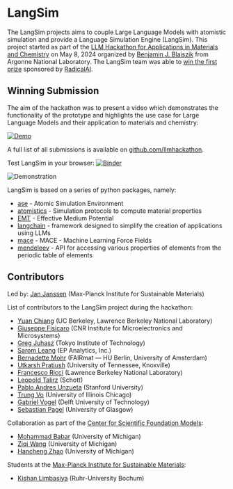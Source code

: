 # LangSim 
The LangSim projects aims to couple Large Language Models with atomistic simulation and provide a Language Simulation 
Engine (LangSim). This project started as part of the [LLM Hackathon for Applications in Materials and Chemistry](https://www.eventbrite.com/e/llm-hackathon-for-applications-in-materials-and-chemistry-tickets-868303598437)
on May 8, 2024 organized by [Benjamin J. Blaiszik](https://github.com/blaiszik) from Argonne 
National Laboratory. The LangSim team was able to [win the first prize](https://medium.com/@blaiszik/llms-to-accelerate-discovery-in-materials-science-and-chemistry-refections-on-a-hackathon-b8364ca32242)
sponsored by [RadicalAI](https://www.radical-ai.com). 

## Winning Submission
The aim of the hackathon was to present a video which demonstrates the functionality of the prototype and highlights the
use case for Large Language Models and their application to materials and chemistry: 

[![Demo](https://img.youtube.com/vi/7JFncD9WaIY/0.jpg)](https://www.youtube.com/watch?v=7JFncD9WaIY)

A full list of all submissions is available on [github.com/llmhackathon](https://github.com/llmhackathon).

Test LangSim in your browser: [![Binder](https://mybinder.org/badge_logo.svg)](https://mybinder.org/v2/gh/jan-janssen/LangSim/HEAD?labpath=notebooks/demonstration.ipynb)

![Demonstration](https://raw.githubusercontent.com/jan-janssen/LangSim/main/docs/images/demonstration.gif)

LangSim is based on a series of python packages, namely: 
* [ase](https://wiki.fysik.dtu.dk/ase/) - Atomic Simulation Environment
* [atomistics](https://atomistics.readthedocs.io) - Simulation protocols to compute material properties
* [EMT](https://wiki.fysik.dtu.dk/ase/ase/calculators/emt.html) - Effective Medium Potential
* [langchain](https://www.langchain.com) -  framework designed to simplify the creation of applications using LLMs
* [mace](https://mace-docs.readthedocs.io/en/latest/) - MACE - Machine Learning Force Fields
* [mendeleev](https://mendeleev.readthedocs.io) - API for accessing various properties of elements from the periodic table of elements

## Contributors
Led by: [Jan Janssen](https://github.com/jan-janssen) (Max-Planck Institute for Sustainable Materials)

List of contributors to the LangSim project during the hackathon: 
* [Yuan Chiang](https://github.com/chiang-yuan) (UC Berkeley, Lawrence Berkeley National Laboratory)
* [Giuseppe Fisicaro](https://github.com/giuseppefisicaro) (CNR Institute for Microelectronics and Microsystems)
* [Greg Juhasz](https://github.com/gjuhasz) (Tokyo Institute of Technology)
* [Sarom Leang](https://github.com/saromleang) (EP Analytics, Inc.)
* [Bernadette Mohr](https://github.com/Bernadette-Mohr) (FAIRmat — HU Berlin, University of Amsterdam)
* [Utkarsh Pratiush](https://github.com/utkarshp1161) (University of Tennessee, Knoxville)
* [Francesco Ricci](https://github.com/fraricci) (Lawrence Berkeley National Laboratory)
* [Leopold Talirz](https://github.com/ltalirz) (Schott)
* [Pablo Andres Unzueta](https://github.com/pablo-unzueta) (Stanford University)
* [Trung Vo](https://github.com/btrungvo) (University of Illinois Chicago)
* [Gabriel Vogel](https://github.com/GaVogel) (Delft University of Technology)
* [Sebastian Pagel](https://github.com/pagel-s) (University of Glasgow)

Collaboration as part of the [Center for Scientific Foundation Models](https://scifm.ai): 
* [Mohammad Babar](https://github.com/mbabar09) (University of Michigan)
* [Ziqi Wang](https://github.com/wuziqiqiqi) (University of Michigan)
* [Hancheng Zhao](https://github.com/hancheng2000) (University of Michigan)

Students at the [Max-Planck Institute for Sustainable Materials](https://www.mpie.de):
* [Kishan Limbasiya](https://github.com/limbasiya521) (Ruhr-University Bochum)
